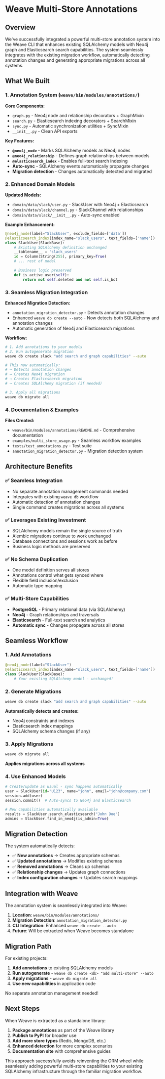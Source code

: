 # Weave Multi-Store Annotations

## Overview

We've successfully integrated a powerful multi-store annotation system into the Weave CLI that enhances existing SQLAlchemy models with Neo4j graph and Elasticsearch search capabilities. The system seamlessly integrates with the existing migration workflow, automatically detecting annotation changes and generating appropriate migrations across all systems.

## What We Built

### 1. Annotation System (`weave/bin/modules/annotations/`)

**Core Components:**
- `graph.py` - Neo4j node and relationship decorators + GraphMixin
- `search.py` - Elasticsearch indexing decorators + SearchMixin  
- `sync.py` - Automatic synchronization utilities + SyncMixin
- `__init__.py` - Clean API exports

**Key Features:**
- **`@neo4j_node`** - Marks SQLAlchemy models as Neo4j nodes
- **`@neo4j_relationship`** - Defines graph relationships between models
- **`@elasticsearch_index`** - Enables full-text search indexing
- **Auto-sync** - SQLAlchemy events automatically propagate changes
- **Migration detection** - Changes automatically detected and migrated

### 2. Enhanced Domain Models

**Updated Models:**
- `domain/data/slack/user.py` - SlackUser with Neo4j + Elasticsearch
- `domain/data/slack/channel.py` - SlackChannel with relationships
- `domain/data/slack/__init__.py` - Auto-sync enabled

**Example Enhancement:**
```python
@neo4j_node(label="SlackUser", exclude_fields=['data'])
@elasticsearch_index(index_name="slack_users", text_fields=['name'])
class SlackUser(SlackBase):
    # Existing SQLAlchemy definition unchanged
    __tablename__ = 'slack_users'
    id = Column(String(255), primary_key=True)
    # ... rest of model
    
    # Business logic preserved
    def is_active_user(self):
        return not self.deleted and not self.is_bot
```

### 3. Seamless Migration Integration

**Enhanced Migration Detection:**
- `annotation_migration_detector.py` - Detects annotation changes
- Enhanced `weave db create --auto` - Now detects both SQLAlchemy and annotation changes
- Automatic generation of Neo4j and Elasticsearch migrations

**Workflow:**
```bash
# 1. Add annotations to your models
# 2. Run autogenerate migration
weave db create slack "add search and graph capabilities" --auto

# This now automatically:
# → Detects annotation changes
# → Creates Neo4j migration
# → Creates Elasticsearch migration  
# → Creates SQLAlchemy migration (if needed)

# 3. Apply all migrations
weave db migrate all
```

### 4. Documentation & Examples

**Files Created:**
- `weave/bin/modules/annotations/README.md` - Comprehensive documentation
- `examples/multi_store_usage.py` - Seamless workflow examples
- `tests/test_annotations.py` - Test suite
- `annotation_migration_detector.py` - Migration detection system

## Architecture Benefits

### ✅ **Seamless Integration**
- No separate annotation management commands needed
- Integrates with existing `weave db` workflow
- Automatic detection of annotation changes
- Single command creates migrations across all systems

### ✅ **Leverages Existing Investment**
- SQLAlchemy models remain the single source of truth
- Alembic migrations continue to work unchanged
- Database connections and sessions work as before
- Business logic methods are preserved

### ✅ **No Schema Duplication**
- One model definition serves all stores
- Annotations control what gets synced where
- Flexible field inclusion/exclusion
- Automatic type mapping

### ✅ **Multi-Store Capabilities**
- **PostgreSQL** - Primary relational data (via SQLAlchemy)
- **Neo4j** - Graph relationships and traversals
- **Elasticsearch** - Full-text search and analytics
- **Automatic sync** - Changes propagate across all stores

## Seamless Workflow

### 1. Add Annotations
```python
@neo4j_node(label="SlackUser")
@elasticsearch_index(index_name="slack_users", text_fields=['name'])
class SlackUser(SlackBase):
    # Your existing SQLAlchemy model - unchanged!
```

### 2. Generate Migrations
```bash
weave db create slack "add search and graph capabilities" --auto
```
**Automatically detects and creates:**
- Neo4j constraints and indexes
- Elasticsearch index mappings
- SQLAlchemy schema changes (if any)

### 3. Apply Migrations
```bash
weave db migrate all
```
**Applies migrations across all systems**

### 4. Use Enhanced Models
```python
# Create/update as usual - sync happens automatically
user = SlackUser(id="U123", name="john", email="john@company.com")
session.add(user)
session.commit()  # Auto-syncs to Neo4j and Elasticsearch

# New capabilities automatically available
results = SlackUser.search_elasticsearch("John Doe")
admins = SlackUser.find_in_neo4j(is_admin=True)
```

## Migration Detection

The system automatically detects:
- ✅ **New annotations** → Creates appropriate schemas
- ✅ **Updated annotations** → Modifies existing schemas  
- ✅ **Removed annotations** → Cleans up schemas
- ✅ **Relationship changes** → Updates graph connections
- ✅ **Index configuration changes** → Updates search mappings

## Integration with Weave

The annotation system is seamlessly integrated into Weave:

1. **Location**: `weave/bin/modules/annotations/`
2. **Migration Detection**: `annotation_migration_detector.py`
3. **CLI Integration**: Enhanced `weave db create --auto`
4. **Future**: Will be extracted when Weave becomes standalone

## Migration Path

For existing projects:

1. **Add annotations** to existing SQLAlchemy models
2. **Run autogenerate** - `weave db create <db> "add multi-store" --auto`
3. **Apply migrations** - `weave db migrate all`
4. **Use new capabilities** in application code

No separate annotation management needed!

## Next Steps

When Weave is extracted as a standalone library:

1. **Package annotations** as part of the Weave library
2. **Publish to PyPI** for broader use
3. **Add more store types** (Redis, MongoDB, etc.)
4. **Enhanced detection** for more complex scenarios
5. **Documentation site** with comprehensive guides

This approach successfully avoids reinventing the ORM wheel while seamlessly adding powerful multi-store capabilities to your existing SQLAlchemy infrastructure through the familiar migration workflow. 